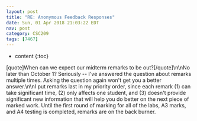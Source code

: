 ```yaml
---
layout: post
title: "RE: Anonymous Feedback Responses"
date: Sun, 01 Apr 2018 21:03:22 EDT
nav: post
category: CSC209
tags: [7467]
---
```


* content
{:toc}

[quote]When can we expect our midterm remarks to be out?[/quote]\n\nNo later than October 1? Seriously -- I've answered the question about remarks multiple times. Asking the question again won't get you a better answer.\n\nI put remarks last in my priority order, since each remark (1) can take significant time, (2) only affects one student, and (3) doesn't provide significant new information that will help you do better on the next piece of marked work. Until the first round of marking for all of the labs, A3 marks, and A4 testing is completed, remarks are on the back burner.
<!-- more -->
<p></p>
